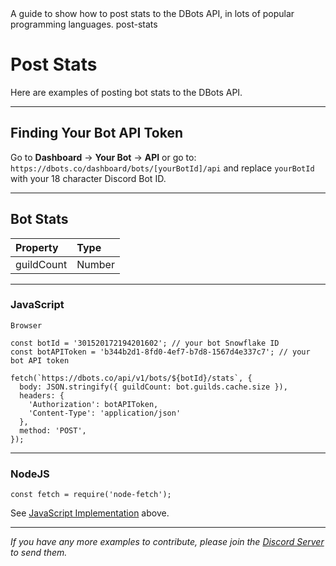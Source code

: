 <title>Post Stats</title>
<description>A guide to show how to post stats to the DBots API, in lots of popular programming languages.</description>
<url>post-stats</url>

# Post Stats
Here are examples of posting bot stats to the DBots API.

---

## Finding Your Bot API Token

Go to **Dashboard** -> **Your Bot** -> **API**
or go to: `https://dbots.co/dashboard/bots/[yourBotId]/api`
and replace `yourBotId` with your 18 character Discord Bot ID. 

---

## Bot Stats

Property  | Type
:---------|:------------
guildCount | Number

---

### JavaScript
`Browser`

```
const botId = '301520172194201602'; // your bot Snowflake ID
const botAPIToken = 'b344b2d1-8fd0-4ef7-b7d8-1567d4e337c7'; // your bot API token

fetch(`https://dbots.co/api/v1/bots/${botId}/stats`, {
  body: JSON.stringify({ guildCount: bot.guilds.cache.size }),
  headers: {
    'Authorization': botAPIToken,
    'Content-Type': 'application/json'
  },
  method: 'POST',
});
```

---

### NodeJS

```
const fetch = require('node-fetch');
```

See [JavaScript Implementation](docs/post-stats/#javascript) above.

---

*If you have any more examples to contribute, please join the [Discord Server](/server) to send them.*